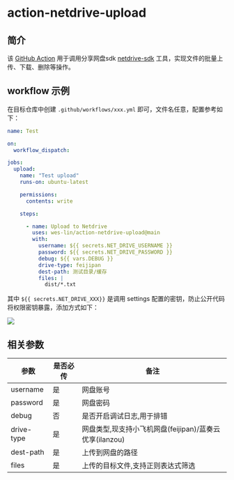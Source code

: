# action-netdrive-upload

## 简介
该 [GitHub Action](https://help.github.com/cn/actions) 用于调用分享网盘sdk [netdrive-sdk](https://github.com/wes-lin/netdrive-sdk) 工具，实现文件的批量上传、下载、删除等操作。

## workflow 示例

在目标仓库中创建 `.github/workflows/xxx.yml` 即可，文件名任意，配置参考如下：

```yaml
name: Test

on:
  workflow_dispatch:

jobs:
  upload:
    name: "Test upload"
    runs-on: ubuntu-latest

    permissions:
      contents: write

    steps:

      - name: Upload to Netdrive
        uses: wes-lin/action-netdrive-upload@main
        with:
          username: ${{ secrets.NET_DRIVE_USERNAME }}
          password: ${{ secrets.NET_DRIVE_PASSWORD }}
          debug: ${{ vars.DEBUG }}
          drive-type: feijipan
          dest-path: 测试目录/缓存
          files: |
            dist/*.txt
```


其中 `${{ secrets.NET_DRIVE_XXX}}` 是调用 settings 配置的密钥，防止公开代码将权限密钥暴露，添加方式如下：

![](https://static.zkqiang.cn/images/20200118171056.png-slim)

## 相关参数


| 参数 | 是否必传 | 备注 |
| --- | --- | --- |
| username | 是 | 网盘账号 |
| password | 是 | 网盘密码 |
| debug | 否 | 是否开启调试日志,用于排错 |
| drive-type | 是 | 网盘类型,现支持小飞机网盘(feijipan)/蓝奏云优享(ilanzou) |
| dest-path | 是 | 上传到网盘的路径 |
| files | 是 | 上传的目标文件,支持正则表达式筛选 |
